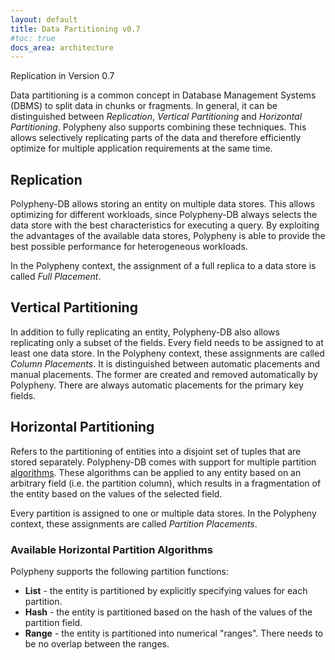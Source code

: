 ```yaml
---
layout: default
title: Data Partitioning v0.7
#toc: true
docs_area: architecture
---
```

Replication in Version 0.7

  
   
Data partitioning is a common concept in Database Management Systems (DBMS) to split data in chunks or fragments. In general, it can be distinguished between *Replication*, *Vertical Partitioning* and *Horizontal Partitioning*. Polypheny also supports combining these techniques. This allows selectively replicating parts of the data and therefore efficiently optimize for multiple application requirements at the same time.




## Replication
Polypheny-DB allows storing an entity on multiple data stores. This allows optimizing for different workloads, since Polypheny-DB always selects the data store with the best characteristics for executing a query. By exploiting the advantages of the available data stores, Polypheny is able to provide the best possible performance for heterogeneous workloads. 

In the Polypheny context, the assignment of a full replica to a data store is called *Full Placement*.



## Vertical Partitioning
In addition to fully replicating an entity, Polypheny-DB also allows replicating only a subset of the fields. Every field needs to be assigned to at least one data store. In the Polypheny context, these assignments are called *Column Placements*.  It is distinguished between automatic placements and manual placements. The former are created and removed automatically by Polypheny. There are always automatic placements for the primary key fields.



## Horizontal Partitioning
Refers to the partitioning of entities into a disjoint set of tuples that are stored separately. Polypheny-DB comes with support for multiple partition [algorithms](#existing-horizontal-partition-algorithms). These algorithms can be applied to any entity based on an arbitrary field (i.e. the partition column), which results in a fragmentation of the entity based on the values of the selected field. 

Every partition is assigned to one or multiple data stores. In the Polypheny context, these assignments are called *Partition Placements*.



### Available Horizontal Partition Algorithms
Polypheny supports the following partition functions:
* **List** - the entity is partitioned by explicitly specifying values for each partition.
* **Hash** - the entity is partitioned based on the hash of the values of the partition field. 
* **Range** - the entity is partitioned into numerical "ranges". There needs to be no overlap between the ranges. 
